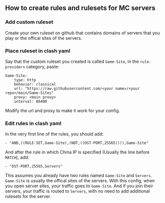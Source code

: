 ## How to create rules and rulesets for MC servers

### Add custom ruleset
Create your own ruleset on github that contains domains of servers that you play or the offical sites of the servers.

### Place ruleset in clash yaml
Say that the custom ruleset you created is called `Game-Site`, in the `rule-providers` category, paste:
```
Game-Site:
    type: http
    behavior: classical
    url: "https://raw.githubusercontent.com/<your name>/<your repo>/main/Game-Sites"
    proxy: <main proxy>
    interval: 86400
```
Modify the url and proxy to make it work for your config.

### Edit rules in clash yaml
In the very first line of the rules, you should add:
```
- "AND,((RULE-SET,Game-Site),(NOT,((DST-PORT,25565)))),Game-Site"
```
And after the rule in which China IP is specified (Usually the line before `MATCH`), add:
```
- "DST-PORT,25565,Servers"
```
This assumes you already have two rules named `Game-Site` and `Servers`. `Game-Site` is usually the offical sites of the servers. With this config, when you open server sites, your traffic goes to `Game-Site`. And if you join their servers, your traffic is routed to `Servers`, with no need to add additional rulesets for the server.
